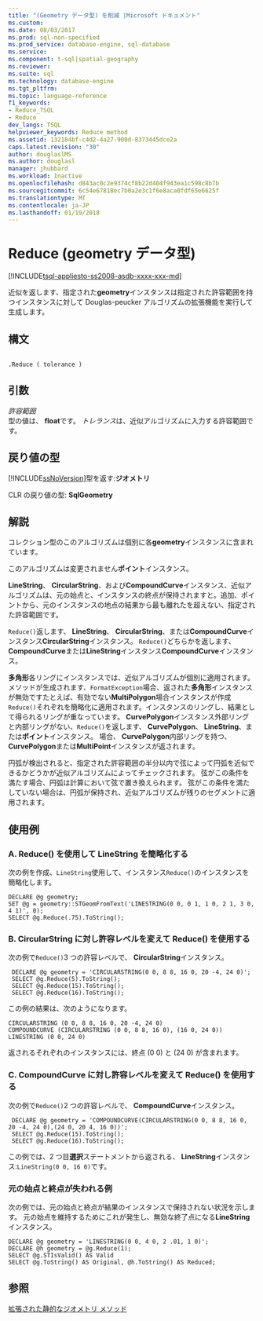 ```yaml
---
title: "(Geometry データ型) を削減 |Microsoft ドキュメント"
ms.custom: 
ms.date: 08/03/2017
ms.prod: sql-non-specified
ms.prod_service: database-engine, sql-database
ms.service: 
ms.component: t-sql|spatial-geography
ms.reviewer: 
ms.suite: sql
ms.technology: database-engine
ms.tgt_pltfrm: 
ms.topic: language-reference
f1_keywords:
- Reduce_TSQL
- Reduce
dev_langs: TSQL
helpviewer_keywords: Reduce method
ms.assetid: 132184bf-c4d2-4a27-900d-8373445dce2a
caps.latest.revision: "30"
author: douglaslMS
ms.author: douglasl
manager: jhubbard
ms.workload: Inactive
ms.openlocfilehash: d843ac0c2e9374cf8b22d404f943ea1c598c8b7b
ms.sourcegitcommit: 6c54e67818ec7b0a2e3c1f6e8aca0fdf65e6625f
ms.translationtype: MT
ms.contentlocale: ja-JP
ms.lasthandoff: 01/19/2018
---
```

# <a name="reduce-geometry-data-type"></a>Reduce (geometry データ型)
[!INCLUDE[tsql-appliesto-ss2008-asdb-xxxx-xxx-md](../../includes/tsql-appliesto-ss2008-asdb-xxxx-xxx-md.md)]

近似を返します、指定された**geometry**インスタンスは指定された許容範囲を持つインスタンスに対して Douglas-peucker アルゴリズムの拡張機能を実行して生成します。
  
## <a name="syntax"></a>構文  
  
```  
  
.Reduce ( tolerance )  
```  
  
## <a name="arguments"></a>引数  
 *許容範囲*  
 型の値は、 **float**です。 *トレランス*は、近似アルゴリズムに入力する許容範囲です。  
  
## <a name="return-types"></a>戻り値の型  
 [!INCLUDE[ssNoVersion](../../includes/ssnoversion-md.md)]型を返す:**ジオメトリ**  
  
 CLR の戻り値の型: **SqlGeometry**  
  
## <a name="remarks"></a>解説  
 コレクション型のこのアルゴリズムは個別に各**geometry**インスタンスに含まれています。  
  
 このアルゴリズムは変更されません**ポイント**インスタンス。  
  
 **LineString**、 **CircularString**、および**CompoundCurve**インスタンス、近似アルゴリズムは、元の始点と、インスタンスの終点が保持されますと。追加、ポイントから、元のインスタンスの地点の結果から最も離れたを超えない、指定された許容範囲です。  
  
 `Reduce()`返します、 **LineString**、 **CircularString**、または**CompoundCurve**インスタンス**CircularString**インスタンス。  `Reduce()`どちらかを返します、 **CompoundCurve**または**LineString**インスタンス**CompoundCurve**インスタンス。  
  
 **多角形**各リングにインスタンスでは、近似アルゴリズムが個別に適用されます。 メソッドが生成されます、`FormatException`場合、返された**多角形**インスタンスが無効ですたとえば、有効でない**MultiPolygon**場合インスタンスが作成`Reduce()`それぞれを簡略化に適用されます。インスタンスのリングし、結果として得られるリングが重なっています。  **CurvePolygon**インスタンス外部リングと内部リングがない、`Reduce()`を返します、 **CurvePolygon**、 **LineString**、または**ポイント**インスタンス。  場合、 **CurvePolygon**内部リングを持つ、 **CurvePolygon**または**MultiPoint**インスタンスが返されます。  
  
 円弧が検出されると、指定された許容範囲の半分以内で弦によって円弧を近似できるかどうかが近似アルゴリズムによってチェックされます。  弦がこの条件を満たす場合、円弧は計算において弦で置き換えられます。 弦がこの条件を満たしていない場合は、円弧が保持され、近似アルゴリズムが残りのセグメントに適用されます。  
  
## <a name="examples"></a>使用例  
  
### <a name="a-using-reduce-to-simplify-a-linestring"></a>A. Reduce() を使用して LineString を簡略化する  
 次の例を作成、`LineString`使用して、インスタンス`Reduce()`のインスタンスを簡略化します。  
  
```  
DECLARE @g geometry;  
SET @g = geometry::STGeomFromText('LINESTRING(0 0, 0 1, 1 0, 2 1, 3 0, 4 1)', 0);  
SELECT @g.Reduce(.75).ToString();  
```  
  
### <a name="b-using-reduce-with-varying-tolerance-levels-on-a-circularstring"></a>B. CircularString に対し許容レベルを変えて Reduce() を使用する  
 次の例で`Reduce()`3 つの許容レベルで、 **CircularString**インスタンス。  
  
```
 DECLARE @g geometry = 'CIRCULARSTRING(0 0, 8 8, 16 0, 20 -4, 24 0)'; 
 SELECT @g.Reduce(5).ToString(); 
 SELECT @g.Reduce(15).ToString(); 
 SELECT @g.Reduce(16).ToString();
 ```  
  
 この例の結果は、次のようになります。  
  
 ```
 CIRCULARSTRING (0 0, 8 8, 16 0, 20 -4, 24 0) 
 COMPOUNDCURVE (CIRCULARSTRING (0 0, 8 8, 16 0), (16 0, 24 0)) 
 LINESTRING (0 0, 24 0)
 ```  
  
 返されるそれぞれのインスタンスには、終点 (0 0) と (24 0) が含まれます。  
  
### <a name="c-using-reduce-with-varying-tolerance-levels-on-a-compoundcurve"></a>C. CompoundCurve に対し許容レベルを変えて Reduce() を使用する  
 次の例で`Reduce()`2 つの許容レベルで、 **CompoundCurve**インスタンス。  
  
```
 DECLARE @g geometry = 'COMPOUNDCURVE(CIRCULARSTRING(0 0, 8 8, 16 0, 20 -4, 24 0),(24 0, 20 4, 16 0))';  
 SELECT @g.Reduce(15).ToString();  
 SELECT @g.Reduce(16).ToString();
 ```  
  
 この例では、2 つ目**選択**ステートメントから返される、 **LineString**インスタンス:`LineString(0 0, 16 0)`です。  
  
### <a name="showing-an-example-where-the-original-start-and-end-points-are-lost"></a>元の始点と終点が失われる例  
 次の例では、元の始点と終点が結果のインスタンスで保持されない状況を示します。 元の始点を維持するためにこれが発生し、無効な終了点になる**LineString**インスタンス。  
  
```  
DECLARE @g geometry = 'LINESTRING(0 0, 4 0, 2 .01, 1 0)';  
DECLARE @h geometry = @g.Reduce(1);  
SELECT @g.STIsValid() AS Valid  
SELECT @g.ToString() AS Original, @h.ToString() AS Reduced;  
```  
  
## <a name="see-also"></a>参照  
 [拡張された静的なジオメトリ メソッド](../../t-sql/spatial-geometry/extended-static-geometry-methods.md)  
  
  


